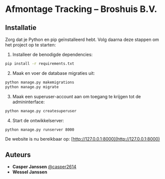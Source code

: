 # Afmontage Tracking – Broshuis B.V.

## Installatie

Zorg dat je Python en pip geïnstalleerd hebt. Volg daarna deze stappen om het project op te starten:

1. Installeer de benodigde dependencies:
```bash
pip install -r requirements.txt
```

2. Maak en voer de database migraties uit:
```bash
python manage.py makemigrations
python manage.py migrate
```

3. Maak een superuser-account aan om toegang te krijgen tot de admininterface:
```bash
python manage.py createsuperuser
```

4. Start de ontwikkelserver:
```bash
python manage.py runserver 8000
```

De website is nu bereikbaar op: [http://127.0.0.1:8000](http://127.0.0.1:8000)

## Auteurs

- **Casper Janssen** [@casper2614](https://www.github.com/casper2614)  
- **Wessel Janssen**
